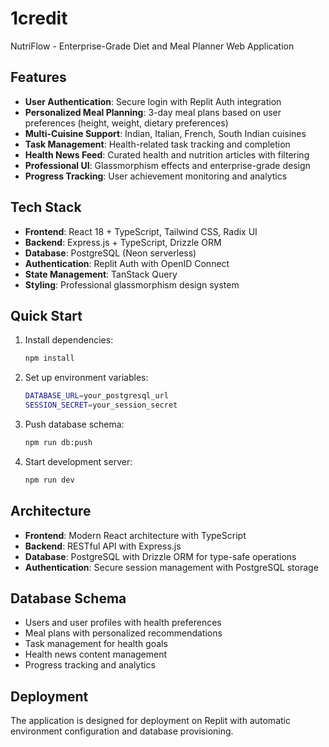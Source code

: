 # 1credit

NutriFlow - Enterprise-Grade Diet and Meal Planner Web Application

## Features

- **User Authentication**: Secure login with Replit Auth integration
- **Personalized Meal Planning**: 3-day meal plans based on user preferences (height, weight, dietary preferences)
- **Multi-Cuisine Support**: Indian, Italian, French, South Indian cuisines
- **Task Management**: Health-related task tracking and completion
- **Health News Feed**: Curated health and nutrition articles with filtering
- **Professional UI**: Glassmorphism effects and enterprise-grade design
- **Progress Tracking**: User achievement monitoring and analytics

## Tech Stack

- **Frontend**: React 18 + TypeScript, Tailwind CSS, Radix UI
- **Backend**: Express.js + TypeScript, Drizzle ORM
- **Database**: PostgreSQL (Neon serverless)
- **Authentication**: Replit Auth with OpenID Connect
- **State Management**: TanStack Query
- **Styling**: Professional glassmorphism design system

## Quick Start

1. Install dependencies:
   ```bash
   npm install
   ```

2. Set up environment variables:
   ```bash
   DATABASE_URL=your_postgresql_url
   SESSION_SECRET=your_session_secret
   ```

3. Push database schema:
   ```bash
   npm run db:push
   ```

4. Start development server:
   ```bash
   npm run dev
   ```

## Architecture

- **Frontend**: Modern React architecture with TypeScript
- **Backend**: RESTful API with Express.js
- **Database**: PostgreSQL with Drizzle ORM for type-safe operations
- **Authentication**: Secure session management with PostgreSQL storage

## Database Schema

- Users and user profiles with health preferences
- Meal plans with personalized recommendations
- Task management for health goals
- Health news content management
- Progress tracking and analytics

## Deployment

The application is designed for deployment on Replit with automatic environment configuration and database provisioning.